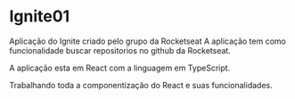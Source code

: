 # Ignite01


Aplicação do Ignite criado pelo grupo da Rocketseat
A aplicação tem como funcionalidade buscar repositorios no github
da Rocketseat.

A aplicação esta em React com a linguagem em TypeScript.

Trabalhando toda a componentização do React e suas funcionalidades.
